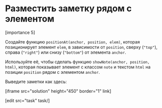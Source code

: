 # Разместить заметку рядом с элементом

[importance 5]

Создайте функцию `positionAt(anchor, position, elem)`, которая позиционирует элемент `elem`, в зависимости от `position`, сверху (`"top"`), справа (`"right"`) или снизу (`"bottom"`) от элемента `anchor`.

Используйте её, чтобы сделать функцию `showNote(anchor, position, html)`, которая показывает элемент с классом `note` и текстом `html` на позиции `position` рядом с элементом `anchor`.

Выведите заметки как здесь:

[iframe src="solution" height="450" border="1" link]

[edit src="task" task/]
